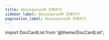 ```yaml
---
title: docusaurus와 친해지기
sidebar_label: docusaurus와 친해지기
pagination_label: docusaurus와 친해지기
---
```


import DocCardList from '@theme/DocCardList';

<DocCardList />

